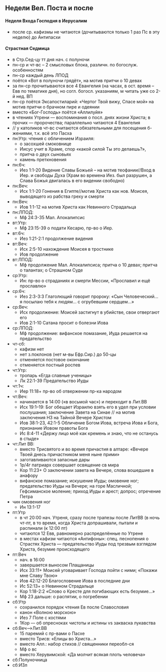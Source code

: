 ## Недели Вел. Поста и после

#### Неделя Входа Господня в Иерусалим
- после ср. кафизмы не читаются (дочитываются только 1 раз Пс в эту неделю) до Антипасхи

#### Страстная Седмица

- в Стр.Сед-цу тт дня нач. с полуночи
- пн-ср и чт-вс – 2 смысловых блока, различн. по богослуж. особенностям
- пн-ср каждый день ЛПОД
- поётся «Вот в полуночи грядёт», на мотив притчи о 10 девах
- за пн-ср прочитываются все 4 Евангелия (на часах, в ост. время – Евв по тематике дня), но согл. богосл. указаниям, м читать уже со 2-й нед. ВП
- пн-ср поётся Эксапостиларий: «Чертог Твой вижу, Спасе мой» на мотив притчи о брачном пире и одеянии
- вместо «Бог-Господь» поётся «Аллилуйя»
- в чтениях Утрени — воспоминания о посл. днях жизни Христа; в прочих — пророчества; параллельно читаются 4 Евангелия
- // у католиков чт-вс считаются обязательными для посещения б-жениями, т.к. всё это Пасха
- пн:Утр: чтения с обличением Израиля: 
	- о засохшей смоковнице
	- Иисус учит в Храме, спор «какой силой Ты это делаешь?», 
	- притча о двух сыновьях
	- камень преткновения
- пн:6ч:
	- Иез 1:1-20 Видение Славы Божьей – на мотив теофании//Вход в Иер. и свободы Духа (Храм во времена Иез. был разрушен, а Слава Божья двигалась в его видении свободно)
- пн:Веч:
	- Исх 1:1-20 Гонения в Египте//мотив Христа как нов. Моисея, выводящего из рабства греху и смерти
- пн:Веч:
	- Иов 1:1-12 на мотив Христа как Невинного Страдальца
- пн:ЛПОД:
	- Мф 24:3-35 Мал. Апокалипсис
- вт:Утр:
	- Мф 23:15-39 о подати Кесарю, пр-во о Иер.
- вт:6ч:
	- Иез 1:21-2:1 продолжение видения
- вт:Веч:
	- Исх 2:5-10 нахождение Моисея в тростнике
	- Иов продолжение
- вт:ЛПОД:
	- Мф продолжение Мал. Апокалипсиса; притча о 10 девах; притча о талантах; о Страшном Суде
- ср:Утр:
	- Ин: пр-во о страданиях и смерти Мессии, «Прославил и ещё прославлю»
- ср:6ч:
	- Иез 2:3-3:3 Глаголющий говорит пророку: «Сын Человеческий... я посылаю тебя к людям... с огрубевшим сердцем...»
- ср:Веч:
	- Исх продолжение: Моисей застигнут в убийстве, свои отвергают его
	- Иов 2:1-10 Сатана просит о болезни Иова
- ср:ЛПОД:
	- Мф продолжение: вифанское помазание, Иуда решается на предательство
- чт-сб:
	- кафизм нет
	- нет з.поклонов (нет м-вы Ефр.Сир.) до 50-цы
	- отменяется постовое окончание
	- отменяется постный роспев
- чт:Утр:
	- тропарь «Егда славные ученицы»
	- Лк 22:1-39 Предательство Иуды
- чт:1ч:
	- Иер 11:18+ пр-во об отвержении пр-ка народом
- чт:Веч:
	- начинается в 14:00 («в восьмой час») и переходит в Лит.ВВ
	- Исх 19:1–19: Бог обещает Израилю взять его в удел при условии послушания; заключение Завета на Синае // на мотив заключения НЗ на Тайной Вечере Христом
	- Иов 38:1-23, 42:1-5 Обличение Богом Иова, встреча Иова и Бога, признание Иовом правоты Бога
	- Ис 8:4-11 «Держу лицо моё как кремень и знаю, что не останусь в стыде»
- чт:Лит ВВ:
	- вместо Трисвятого и во время причастия в алтаре: «Вечере Твоей днесь причастником меня ныне прими»
	- заготавливаются запасные дары
	- 1р/4г патриарх совершает освящение св мира
	- Кор 11:23+ О заключении завета на Вечере, слова вошедшие в анафору
	- вифанское помазание; искушение Иуды; омовение ног; предательство Иуды на Вечере; на горе Масличной; Гефсиманское моление; приход Иуды и арест; допрос; отречение Петра
- чин омовения ног
	- Ин 13:1-17
- пт:Утр
	- в чт 20:00 нач. Утреня, сразу после трапезы после ЛитВВ (в ночь чт-пт, в то время, когда Христа допрашивали, пытали и распинали (к 12:00 пт)
	- читаются 12 Евв, равномерно распределённые по Утрене 
	- в местах кафизм читаются «Антифоны»: спец. песнопения о Страстях Христа — предательство Иуды под трезвым взглядом Христа, безумие происходящего
- пт:Веч
	- нач. в 16:00 
	- завершается выносом Плащаницы
	- Исх 33:11+ Моисей уговаривает Господа пойти с ними; «Покажи мне Славу Твою»
	- Иов 42:12-20 Благословение Иова в последние дни
	- Ис 52:13+ о Невинном Страдальце
	- Кор 1:18-2:2 «Слово о Кресте для погибающих есть безумие...»
	- Мф 23 дальше: о распятии, о погребении
- сб:Утр
	- сохранился порядок чтения Ев после Славословия
	- канон «Волною морскою»
	- Иез 7 Поле с костями
	- 1Кор — об опресноках чистоты и истины vs закваска лукавства
- сб:Веч-->Лит.ВВ
	- 15 паремий с пр-вами о Пасхе
	- вместо Трисв: «Елицы во Христа...»
	- вместо Алл.: набор стихов // священники переобл-ся
	- Мф о вс
	- вместо Херувимской: «Да молчит всякая плоть человеча»
- сб:Полуночница
- сб:ИЗл
